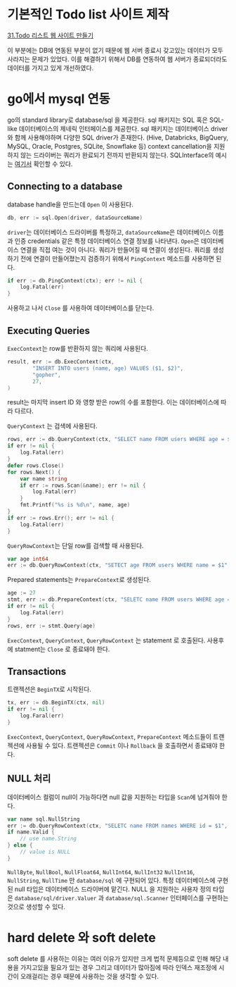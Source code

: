 # 기본적인 Todo list 사이트 제작
[31.Todo 리스트 웹 사이트 만들기](31.Todo%20리스트%20웹%20사이트%20만들기.md)

이 부분에는 DB에 연동된 부분이 없기 때문에 웹 서버 종료시 갖고있는 데이터가 모두 사라지는 문제가 있었다. 이를 해결하기 위해서 DB를 연동하여 웹 서버가 종료되더라도 데이터를 가지고 있게 개선하였다.

# go에서 mysql 연동
go의 standard library로 database/sql 을 제공한다. sql 패키지는 SQL 혹은 SQL-like 데이터베이스의 제네릭 인터페이스를 제공한다. sql  패키지는 데이터베이스 driver와 함께 사용해야하며 다양한 SQL driver가 존재한다. (Hive, Databricks, BigQuery, MySQL, Oracle, Postgres, SQLite, Snowflake 등)
context cancellation을 지원하지 않는 드라이버는 쿼리가 완료되기 전까지 반환되지 않는다. 
SQLInterface의 예시는 [여기서](https://github.com/golang/go/wiki/SQLInterface) 확인할 수 있다.

## Connecting to a database
database handle을 만드는데 `Open` 이 사용된다.
```go
db, err := sql.Open(driver, dataSourceName)
```
`driver`는 데이터베이스 드라이버를 특정하고, `dataSourceName`은 데이터베이스 이름과 인증  credentials 같은 특정 데이터베이스 연결 정보를 나타낸다.
`Open`은 데이터베이스 연결을 직접 여는 것이 아니다. 쿼리가 만들어질 때 연결이 생성된다. 쿼리를 생성하기 전에 연결이 만들어졌는지 검증하기 위해서 `PingContext` 메소드를 사용하면 된다.
```go
if err := db.PingContext(ctx); err != nil {
	log.Fatal(err)
}
```
사용하고 나서 `Close` 를 사용하여 데이터베이스를 닫는다.

## Executing Queries
`ExecContext`는 row를 반환하지 않는 쿼리에 사용된다.
```go
result, err := db.ExecContext(ctx,
		"INSERT INTO users (name, age) VALUES ($1, $2)",
		"gopher",
		27,
)
```
result는 마지막 insert ID 와 영향 받은 row의 수를 포함한다. 이는 데이터베이스에 따라 다르다.

`QueryContext` 는 검색에 사용된다.
```go
rows, err := db.QueryContext(ctx, "SELECT name FROM users WHERE age = $1", age)
if err != nil {
	log.Fatal(err)
}
defer rows.Close()
for rows.Next() {
	var name string
	if err := rows.Scan(&name); err != nil {
		log.Fatal(err)
	}
	fmt.Printf("%s is %d\n", name, age)
}
if err := rows.Err(); err != nil {
	log.Fatal(err)
}
```

`QueryRowContext`는 단일 row를 검색할 때 사용된다.
```go
var age int64
err := db.QueryRowContext(ctx, "SETECT age FROM users WHERE name = $1", name).Scan(&age)
```

Prepared statements는 `PrepareContext`로 생성된다.
```go
age := 27
stmt, err := db.PrepareContext(ctx, "SELETC name FROM users WHERE age = $1")
if err != nil {
	log.Fatal(err)
}
rows, err := stmt.Query(age)
```

`ExecContext`, `QueryContext`, `QueryRowContext` 는 statement 로 호출된다. 사용후에 statment는 `Close` 로 종료돼야 한다.

## Transactions
트랜젝션은 `BeginTX`로 시작된다.
```go
tx, err := db.BeginTX(ctx, nil)
if err != nil {
	log.Faral(err)
}
```
`ExecContext`, `QueryContext`, `QueryRowContext`, `PrepareContext` 메소드들이 트랜젝션에 사용될 수 있다.
트랜젝션은 `Commit` 이나 `Rollback` 을 호출하면서 종료돼야 한다.

## NULL 처리
데이터베이스 컬럼이 null이 가능하다면 null 값을 지원하는 타입을 `Scan`에 넘겨줘야 한다.
```go
var name sql.NullString
err := db.QueryRowContext(ctx, "SELETC name FROM names WHERE id = $1", id).Scan(&name)
if name.Valid {
	// use name.String
} else {
	// value is NULL
}
```

 `NullByte`, `NullBool`, `NullFloat64`, `NullInt64`, `NullInt32` `NullInt16`, `NullString`, `NullTime` 만 `database/sql` 에 구현되어 있다. 특정 데이터베이스에 구현된 null 타입은 데이터베이스 드라이버에 맡긴다. 
 NULL 을 지원하는 사용자 정의 타입은  `database/sql/driver.Valuer` 과 `database/sql.Scanner` 인터페이스를 구현하는 것으로 생성할 수 있다.
# hard delete 와 soft delete
soft delete 를 사용하는 이유는  여러 이유가 있지만 크게 법적 문제등으로 인해 해당 내용을 가지고있을 필요가 있는 경우 그리고 데이터가 많아짐에 따라 인덱스 재조정에 시간이 오래걸리는 경우 때문에 사용하는 것을 생각할 수 있다.